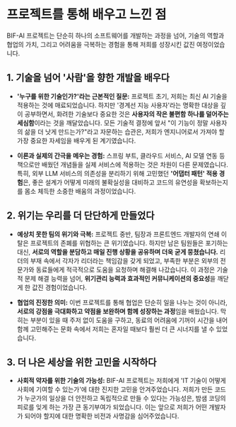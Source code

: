 # 프로젝트를 통해 배우고 느낀 점

BIF-AI 프로젝트는 단순히 하나의 소프트웨어를 개발하는 과정을 넘어, 기술의 역할과 협업의 가치, 그리고 어려움을 극복하는 경험을 통해 저희를 성장시킨 값진 여정이었습니다.

## 1. 기술을 넘어 '사람'을 향한 개발을 배우다

-   **'누구를 위한 기술인가?'라는 근본적인 질문:** 프로젝트 초기, 저희는 최신 AI 기술을 적용하는 것에 매료되었습니다. 하지만 '경계선 지능 사용자'라는 명확한 대상을 깊이 공부하면서, 화려한 기술보다 중요한 것은 **사용자의 작은 불편함 하나를 덜어주는 세심함**이라는 것을 깨달았습니다. 모든 기술적 결정에 앞서 "이 기능이 정말 사용자의 삶을 더 낫게 만드는가?"라고 자문하는 습관은, 저희가 엔지니어로서 가져야 할 가장 중요한 자세임을 배우게 된 계기였습니다.

-   **이론과 실제의 간극을 메우는 경험:** 스프링 부트, 클라우드 서비스, AI 모델 연동 등 책으로만 배웠던 개념들을 실제 서비스에 적용하는 것은 차원이 다른 문제였습니다. 특히, 외부 LLM 서비스의 의존성을 분리하기 위해 고민했던 **'어댑터 패턴' 적용 경험**은, 좋은 설계가 어떻게 미래의 불확실성을 대비하고 코드의 유연성을 확보하는지를 몸소 체득한 소중한 배움의 과정이었습니다.

## 2. 위기는 우리를 더 단단하게 만들었다

-   **예상치 못한 팀의 위기와 극복:** 프로젝트 중반, 팀장과 프론트엔드 개발자의 연쇄 이탈은 프로젝트의 존폐를 위협하는 큰 위기였습니다. 하지만 남은 팀원들은 포기하는 대신, **서로의 역할을 분담하고 매일 진행 상황을 공유하며 더욱 굳게 뭉쳤습니다.** 리더의 부재 속에서 각자가 리더라는 책임감을 갖게 되었고, 부족한 부분은 외부의 전문가와 동료들에게 적극적으로 도움을 요청하며 해결해 나갔습니다. 이 과정은 기술적 문제 해결 능력을 넘어, **위기관리 능력과 효과적인 커뮤니케이션의 중요성**을 깨닫게 한 값진 경험이었습니다.

-   **협업의 진정한 의미:** 이번 프로젝트를 통해 협업은 단순히 일을 나누는 것이 아니라, **서로의 강점을 극대화하고 약점을 보완하며 함께 성장하는 과정**임을 배웠습니다. 막히는 부분이 있을 때 주저 없이 도움을 구하고, 동료의 어려움에 기꺼이 시간을 내어 함께 고민해주는 문화 속에서 저희는 혼자일 때보다 훨씬 더 큰 시너지를 낼 수 있었습니다.

## 3. 더 나은 세상을 위한 고민을 시작하다

-   **사회적 약자를 위한 기술의 가능성:** BIF-AI 프로젝트는 저희에게 'IT 기술이 어떻게 사회에 기여할 수 있는가'에 대한 진지한 고민을 안겨주었습니다. 저희가 만든 코드가 누군가의 일상을 더 안전하고 독립적으로 만들 수 있다는 가능성은, 밤샘 코딩의 피로를 잊게 하는 가장 큰 동기부여가 되었습니다. 이는 앞으로 저희가 어떤 개발자가 되어야 할지에 대한 명확한 비전과 사명감을 심어주었습니다. 